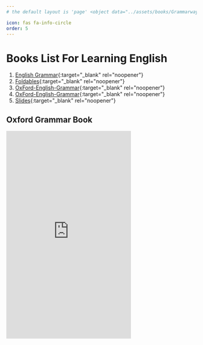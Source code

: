 ```yaml
---
# the default layout is 'page' <object data="../assets/books/Grammarway-1.pdf" width="1000" height="1000" type='application/pdf'></object> <iframe src="../assets/books/Grammarway-1.pdf" width="100%" height="600px" style="border: none;"></iframe>

icon: fas fa-info-circle
order: 5
---
```


# Books List For Learning English
1. [English Grammar](/assets/books/Grammarway-1.pdf){:target="_blank" rel="noopener"}
2. [Foldables](/assets/books/new-book/Foldables/index.html){:target="_blank" rel="noopener"}
3. [OxFord-English-Grammar](/assets/books/new-book/Oxford-English-Grammar/index.html){:target="_blank" rel="noopener"}
4. [OxFord-English-Grammar](https://docs.google.com/presentation/d/12JMm7dvuOaTzP561IdGnr0k_R94Cfxxar1Ud4_SmDQY/edit?usp=sharing){:target="_blank" rel="noopener"}
5. [Slides](/assets/books/slides/1.html){:target="_blank" rel="noopener"}

## Oxford Grammar Book
<iframe src="https://docs.google.com/presentation/d/1jY_sFURS3q4MwhOMcQ8yFgR1jxC2vSCrRhlVHkbsFDg/embed?start=false&loop=true&delayms=3000" 
        frameborder="0" 
        width="330px" 
        height="550px" 
        allowfullscreen="true" 
        mozallowfullscreen="true" 
        webkitallowfullscreen="true">
</iframe>
